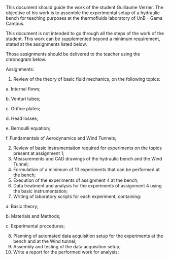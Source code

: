 This document should guide the work of the student Guillaume Verrier. The objective of his work is to assemble the experimental setup of a hydraulic bench for teaching purposes at the thermofluids laboratory of UnB – Gama Campus.

This document is not intended to go through all the steps of the work of the student. This work can be supplemented beyond a minimum requirement, stated at the assignments listed below.

Those assignments should be delivered to the teacher using the chronogram below.

Assignments:

1. Review of the theory of basic fluid mechanics, on the following topics:

  a. Internal flows;
  
  b. Venturi tubes;
  
  c. Orifice plates;
  
  d. Head losses;
  
  e. Bernoulli equation;
  
  f. Fundamentals of Aerodynamics and Wind Tunnels;

  
2.	Review of basic instrumentation required for experiments on the topics present at assignment 1;
3.	Measurements and CAD drawings of the hydraulic bench and the Wind Tunnel;
4.	Formulation of a minimum of 10 experiments that can be performed at the bench;
5.	Execution of the experiments of assignment 4 at the bench;
6.	Data treatment and analysis for the experiments of assignment 4 using the basic instrumentation;
7.	Writing of laboratory scripts for each experiment, containing:

  a.	Basic theory;
  
  b.	Materials and Methods;
  
  c.	Experimental procedures;
  
8.	Planning of automated data acquisition setup for the experiments at the bench and at the Wind tunnel;
9.	Assembly and testing of the data acquisition setup;
10.	Write a report for the performed work for analysis;

